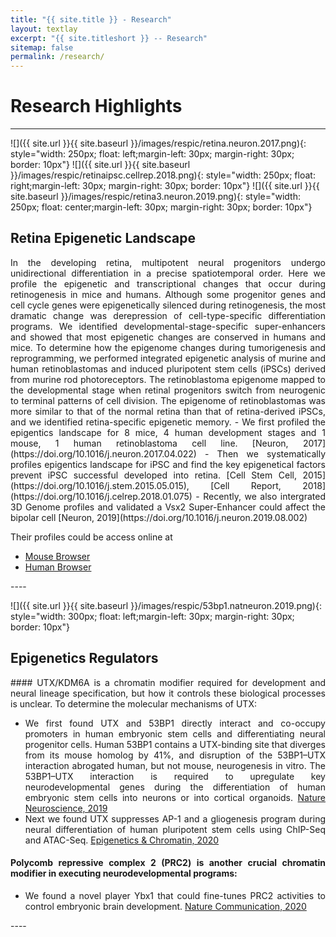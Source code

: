 ```yaml
---
title: "{{ site.title }} - Research"
layout: textlay
excerpt: "{{ site.titleshort }} -- Research"
sitemap: false
permalink: /research/
---
```


# Research Highlights

---

![]({{ site.url }}{{ site.baseurl }}/images/respic/retina.neuron.2017.png){: style="width: 250px; float: left;margin-left: 30px; margin-right: 30px; border: 10px"}
![]({{ site.url }}{{ site.baseurl }}/images/respic/retinaipsc.cellrep.2018.png){: style="width: 250px; float: right;margin-left: 30px; margin-right: 30px; border: 10px"}
![]({{ site.url }}{{ site.baseurl }}/images/respic/retina3.neuron.2019.png){: style="width: 250px; float: center;margin-left: 30px; margin-right: 30px; border: 10px"}

## Retina Epigenetic Landscape
<div style="text-align: justify">
In the developing retina, multipotent neural progenitors undergo unidirectional differentiation in a precise spatiotemporal order. Here we profile the epigenetic and transcriptional changes that occur during retinogenesis in mice and humans. Although some progenitor genes and cell cycle genes were epigenetically silenced during retinogenesis, the most dramatic change was derepression of cell-type-specific differentiation programs. We identified developmental-stage-specific super-enhancers and showed that most epigenetic changes are conserved in humans and mice. To determine how the epigenome changes during tumorigenesis and reprogramming, we performed integrated epigenetic analysis of murine and human retinoblastomas and induced pluripotent stem cells (iPSCs) derived from murine rod photoreceptors. The retinoblastoma epigenome mapped to the developmental stage when retinal progenitors switch from neurogenic to terminal patterns of cell division. The epigenome of retinoblastomas was more similar to that of the normal retina than that of retina-derived iPSCs, and we identified retina-specific epigenetic memory.
- We first profiled the epigentics landscape for 8 mice, 4 human development stages and 1 mouse, 1 human retinoblastoma cell line. [Neuron, 2017](https://doi.org/10.1016/j.neuron.2017.04.022)
- Then we systematically profiles epigentics landscape for iPSC and find the key epigenetical factors prevent iPSC successful developed into retina. [Cell Stem Cell, 2015](https://doi.org/10.1016/j.stem.2015.05.015), [Cell Report, 2018](https://doi.org/10.1016/j.celrep.2018.01.075)
- Recently, we also intergrated 3D Genome profiles and validated a Vsx2 Super-Enhancer could affect the bipolar cell [Neuron, 2019](https://doi.org/10.1016/j.neuron.2019.08.002)

Their profiles could be access online at 
- [Mouse Browser](https://pecan.stjude.cloud/proteinpaint/study/retina_hic_2018)
- [Human Browser](https://viz.stjude.cloud/stjude/visualization/human-retina-wgbs-chipseq-chromhmmgene-fpkm-hg19)
</div>
---- 

![]({{ site.url }}{{ site.baseurl }}/images/respic/53bp1.natneuron.2019.png){: style="width: 300px; float: left;margin-left: 30px; margin-right: 30px; border: 10px"}

## Epigenetics Regulators
<div style="text-align: justify">
#### UTX/KDM6A is a chromatin modifier required for development and neural lineage specification, but how it controls these biological processes is unclear. To determine the molecular mechanisms of UTX:

- We first found UTX and 53BP1 directly interact and co-occupy promoters in human embryonic stem cells and differentiating neural progenitor cells. Human 53BP1 contains a UTX-binding site that diverges from its mouse homolog by 41%, and disruption of the 53BP1–UTX interaction abrogated human, but not mouse, neurogenesis in vitro. The 53BP1–UTX interaction is required to upregulate key neurodevelopmental genes during the differentiation of human embryonic stem cells into neurons or into cortical organoids. [Nature Neuroscience, 2019](https://doi.org/10.1038/s41593-018-0328-5)
- Next we found UTX suppresses AP-1 and a gliogenesis program during neural differentiation of human pluripotent stem cells using ChIP-Seq and ATAC-Seq. [Epigenetics & Chromatin, 2020](https://doi.org/10.1186/s13072-020-00359-3)

#### Polycomb repressive complex 2 (PRC2) is another crucial chromatin modifier in executing neurodevelopmental programs:

- We found a novel player Ybx1 that could fine-tunes PRC2 activities to control embryonic brain development. [Nature Communication, 2020](https://doi.org/10.1038/s41467-020-17878-y)
</div>
---- 

